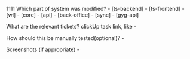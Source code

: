 1111
Which part of system was modified?
	- [ts-backend]
	- [ts-frontend]
	- [wl]
	- [core]
	- [api]
	- [back-office]
	- [sync]
	- [gyg-api]

What are the relevant tickets?
	clickUp task link, like - 

How should this be manually tested(optional)?
	-

Screenshots (if appropriate)
	-
